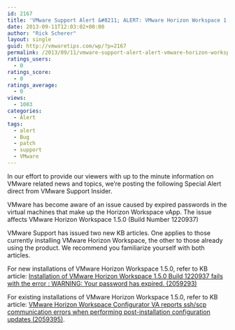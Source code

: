 ```yaml
---
id: 2167
title: 'VMware Support Alert &#8211; ALERT: VMware Horizon Workspace 1.5 password expiration'
date: 2013-09-11T12:03:02+00:00
author: "Rick Scherer"
layout: single
guid: http://vmwaretips.com/wp/?p=2167
permalink: /2013/09/11/vmware-support-alert-alert-vmware-horizon-workspace-1-5-password-expiration/
ratings_users:
  - 0
ratings_score:
  - 0
ratings_average:
  - 0
views:
  - 1003
categories:
  - Alert
tags:
  - alert
  - Bug
  - patch
  - support
  - VMware
---
```

In our effort to provide our viewers with up to the minute information on VMware related news and topics, we&#8217;re posting the following Special Alert direct from VMware Support Insider.

<!--more-->

VMware has become aware of an issue caused by expired passwords in the virtual machines that make up the Horizon Workspace vApp. The issue affects VMware Horizon Workspace 1.5.0 (Build Number 1220937)

VMware Support has issued two new KB articles. One applies to those currently installing VMware Horizon Workspace, the other to those already using the product. We recommend you familiarize yourself with both articles.

For new installations of VMware Horizon Workspace 1.5.0, refer to KB article: <a href="http://kb.vmware.com/kb/2059293" target="_blank">Installation of VMware Horizon Workspace 1.5.0 Build 1220937 fails with the error : WARNING: Your password has expired. (2059293)</a>

For existing installations of VMware Horizon Workspace 1.5.0, refer to KB article: <a href="http://kb.vmware.com/kb/2059395" target="_blank">VMware Horizon Workspace Configurator VA reports ssh/scp communication errors when performing post-installation configuration updates (2059395)</a>.